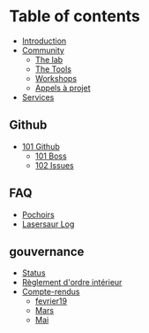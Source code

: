 # Table of contents

* [Introduction](README.md)
* [Community](community/README.md)
  * [The lab](community/fablab.md)
  * [The Tools](community/the-tools.md)
  * [Workshops](community/workshops.md)
  * [Appels à projet](community/appels-a-projet.md)
* [Services](services.md)

## Github

* [101 Github](github/101-github/README.md)
  * [101 Boss](github/101-github/101-boss.md)
  * [102 Issues](github/101-github/102-issues.md)

## FAQ

* [Pochoirs](faq/faq-pochoirpp.md)
* [Lasersaur Log](FAQ\Tools_lasersaur_Timelog.md)


## gouvernance
* [Status]()
* [Règlement d'ordre intérieur]()
* [Compte-rendus](admin\README.md)
  * [fevrier19](admin\19.02.01AG-PV.md)
  * [Mars](admin\19.03.17CA-PV.md)
  * [Mai](admin\19.05.31CA-PV.md)
